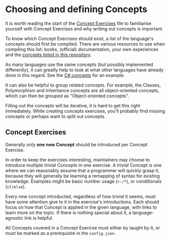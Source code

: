 # Choosing and defining Concepts

It is worth reading the start of the [Concept Exercises](../concept-exercises.md) file to familiarise yourself with Concept Exercises and why writing out concepts is important.

To know which Concept Exercises should exist, a list of the language's concepts should first be compiled. There are various resources to use when compiling this list: books, (official) documentation, your own experiences and the [concepts listed in this repository](../../reference/concepts/README.md).

As many languages use the same concepts (but possibly implemented differently), it can greatly help to look at what other languages have already done in this regard. See the [C# concepts](../../languages/csharp/reference/README.md) for an example.

It can also be helpful to group related concepts. For example, the Classes, Polymorphism and Inheritance concepts are all object-oriented concepts, which can then be grouped as "Object-oriented concepts".

Filling out the concepts will be iterative, it is hard to get this right immediately. While creating concepts exercises, you'll probably find missing concepts or perhaps want to split out concepts.

## Concept Exercises

Generally only **one new Concept** should be introduced per Concept Exercise. 

In order to keep the exercises interesting, maintainers may choose to introduce multiple _trivial_ Concepts in one exercise.
A _trivial_ Concept is one where we can reasonably assume that a programmer will quickly grasp it, because they will generally be learning a remapping of syntax for existing knowledge. Examples might be basic number usage (`+-/*`), or conditionals (`if/else`).

Every new concept introducted, regardless of how _trivial_ it seems, must have some attention give to it in the exercise's introductions. Each should focus on how that Concept is applied in the given language, with links to learn more on the topic. If there is nothing special about it, a language-agnostic link is helpful.

All Concepts covered in a Concept Exericse must either by taught by it, or must be marked as a prerequisite in the `config.json`.
